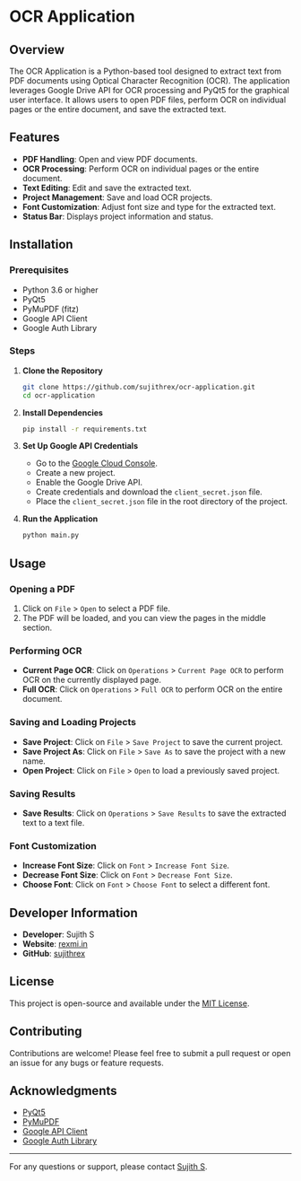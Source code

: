 # OCR Application

## Overview

The OCR Application is a Python-based tool designed to extract text from PDF documents using Optical Character Recognition (OCR). The application leverages Google Drive API for OCR processing and PyQt5 for the graphical user interface. It allows users to open PDF files, perform OCR on individual pages or the entire document, and save the extracted text.

## Features

- **PDF Handling**: Open and view PDF documents.
- **OCR Processing**: Perform OCR on individual pages or the entire document.
- **Text Editing**: Edit and save the extracted text.
- **Project Management**: Save and load OCR projects.
- **Font Customization**: Adjust font size and type for the extracted text.
- **Status Bar**: Displays project information and status.

## Installation

### Prerequisites

- Python 3.6 or higher
- PyQt5
- PyMuPDF (fitz)
- Google API Client
- Google Auth Library

### Steps

1. **Clone the Repository**

   ```bash
   git clone https://github.com/sujithrex/ocr-application.git
   cd ocr-application
   ```

2. **Install Dependencies**

   ```bash
   pip install -r requirements.txt
   ```

3. **Set Up Google API Credentials**

   - Go to the [Google Cloud Console](https://console.cloud.google.com/).
   - Create a new project.
   - Enable the Google Drive API.
   - Create credentials and download the `client_secret.json` file.
   - Place the `client_secret.json` file in the root directory of the project.

4. **Run the Application**

   ```bash
   python main.py
   ```

## Usage

### Opening a PDF

1. Click on `File` > `Open` to select a PDF file.
2. The PDF will be loaded, and you can view the pages in the middle section.

### Performing OCR

- **Current Page OCR**: Click on `Operations` > `Current Page OCR` to perform OCR on the currently displayed page.
- **Full OCR**: Click on `Operations` > `Full OCR` to perform OCR on the entire document.

### Saving and Loading Projects

- **Save Project**: Click on `File` > `Save Project` to save the current project.
- **Save Project As**: Click on `File` > `Save As` to save the project with a new name.
- **Open Project**: Click on `File` > `Open` to load a previously saved project.

### Saving Results

- **Save Results**: Click on `Operations` > `Save Results` to save the extracted text to a text file.

### Font Customization

- **Increase Font Size**: Click on `Font` > `Increase Font Size`.
- **Decrease Font Size**: Click on `Font` > `Decrease Font Size`.
- **Choose Font**: Click on `Font` > `Choose Font` to select a different font.

## Developer Information

- **Developer**: Sujith S
- **Website**: [rexmi.in](https://rexmi.in)
- **GitHub**: [sujithrex](https://github.com/sujithrex)

## License

This project is open-source and available under the [MIT License](LICENSE).

## Contributing

Contributions are welcome! Please feel free to submit a pull request or open an issue for any bugs or feature requests.

## Acknowledgments

- [PyQt5](https://www.riverbankcomputing.com/software/pyqt/)
- [PyMuPDF](https://pymupdf.readthedocs.io/en/latest/)
- [Google API Client](https://github.com/googleapis/google-api-python-client)
- [Google Auth Library](https://github.com/googleapis/google-auth-library-python)

---

For any questions or support, please contact [Sujith S](mailto:sujith@rexmi.in).
